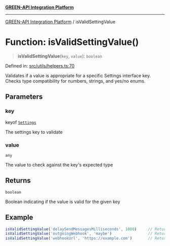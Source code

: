 [**GREEN-API Integration Platform**](../README.md)

***

[GREEN-API Integration Platform](../globals.md) / isValidSettingValue

# Function: isValidSettingValue()

> **isValidSettingValue**(`key`, `value`): `boolean`

Defined in: [src/utils/helpers.ts:70](https://github.com/green-api/greenapi-integration/blob/20ab1c18eae4ff2cd48cede03d005dd7127abc0b/src/utils/helpers.ts#L70)

Validates if a value is appropriate for a specific Settings interface key.
Checks type compatibility for numbers, strings, and yes/no enums.

## Parameters

### key

keyof [`Settings`](../interfaces/Settings.md)

The settings key to validate

### value

`any`

The value to check against the key's expected type

## Returns

`boolean`

Boolean indicating if the value is valid for the given key

## Example

```ts
isValidSettingValue('delaySendMessagesMilliseconds', 1000)     // Returns true
isValidSettingValue('outgoingWebhook', 'maybe')                // Returns false
isValidSettingValue('webhookUrl', 'https://example.com')       // Returns true
```
